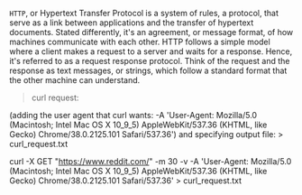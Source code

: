 `HTTP`, or Hypertext Transfer Protocol is a system of rules, a protocol,
that serve as a link between applications and the transfer of hypertext
documents. Stated differently, it's an agreement, or message format,
of how machines communicate with each other. HTTP follows a simple
model where a client makes a request to a server and waits for a
response. Hence, it's referred to as a request response protocol.
Think of the request and the response as text messages, or strings,
which follow a standard format that the other machine can understand.


> curl request:

(adding the user agent that curl wants:
-A 'User-Agent: Mozilla/5.0 (Macintosh; Intel Mac OS X 10_9_5) AppleWebKit/537.36 (KHTML, like Gecko) Chrome/38.0.2125.101 Safari/537.36')
and specifying output file: > curl_request.txt

curl -X GET "https://www.reddit.com/" -m 30 -v -A 'User-Agent: Mozilla/5.0 (Macintosh; Intel Mac OS X 10_9_5) AppleWebKit/537.36 (KHTML, like Gecko) Chrome/38.0.2125.101 Safari/537.36' > curl_request.txt